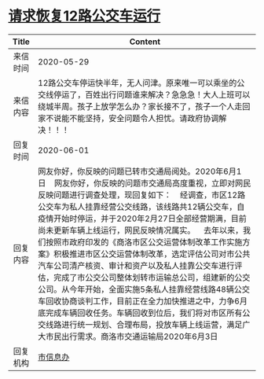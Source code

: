 # <a href="http://www.shangluo.gov.cn/zmhd/ldxxxx.jsp?urltype=leadermail.LeaderMailContentUrl&wbtreeid=1112&leadermailid=5926">请求恢复12路公交车运行</a>
|Title|Content|
|:---:|---|
|来信时间|2020-05-29|
|来信内容|12路公交车停运快半年，无人问津。原来唯一可以乘坐的公交线停运了，百姓出行问题谁来解决？急急急！大人上班可以绕城半周。孩子上放学怎么办？家长接不了，孩子一个人走回家不说能不能坚持，安全问题令人担忧。请政府协调解决！！！|
|回复时间|2020-06-01|
|回复内容|网友你好，你反映的问题已转市交通局阅处。2020年6月1日    网友你好，你反映的问题市交通局高度重视，立即对网民反映问题进行调查处理，现回复如下：    经调查，市区12路公交车为私人挂靠经营公交线路，该线路共12辆公交车，自疫情开始时停运，并于2020年2月27日全部经营期满，目前尚未更新车辆上线运行，网民反映情况属实。    去年以来，我们按照市政府印发的《商洛市区公交运营体制改革工作实施方案》积极推进市区公交运营体制改革，选定评估公司对市公共汽车公司清产核资、审计和资产以及私人挂靠公交车进行评估，完成了市公交公司整体划转市运输总公司，组建新的公交公司。从今年开始，全面实施5条私人挂靠经营线路48辆公交车回收协商谈判工作，目前正在全力加快推进之中，力争6月底完成车辆回收任务。车辆回收到位后，我们将对市区所有公交线路进行统一规划、合理布局，投放车辆上线运营，满足广大市民出行需求。商洛市交通运输局2020年6月3日|
|回复机构|<a href="../../categories/agencies/市信息办.md">市信息办</a>|
